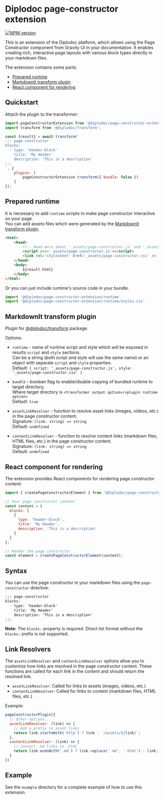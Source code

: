 # Diplodoc page-constructor extension

[![NPM version](https://img.shields.io/npm/v/@diplodoc/page-constructor-extension.svg?style=flat)](https://www.npmjs.org/package/@diplodoc/page-constructor-extension)

This is an extension of the Diplodoc platform, which allows using the Page Constructor component from Gravity UI in your documentation. It enables creating rich, interactive page layouts with various block types directly in your markdown files.

The extension contains some parts:
- [Prepared runtime](#prepared-runtime)
- [MarkdownIt transform plugin](#markdownit-transform-plugin)
- [React component for rendering](#react-component-for-rendering)

## Quickstart

Attach the plugin to the transformer:

```js
import pageConstructorExtension from '@diplodoc/page-constructor-extension';
import transform from '@diplodoc/transform';

const {result} = await transform(`
::: page-constructor
blocks:
  - type: 'header-block'
    title: 'My Header'
    description: 'This is a description'
:::
`, {
    plugins: [
        pageConstructorExtension.transform({ bundle: false })
    ]
});
```

## Prepared runtime

It is necessary to add `runtime` scripts to make page constructor interactive on your page.<br/>
You can add assets files which were generated by the [MarkdownIt transform plugin](#markdownit-transform-plugin).
```html
<html>
    <head>
        <!-- Read more about '_assets/page-constructor.js' and '_assets/page-constructor.css' in 'Transform plugin' section -->
        <script src='_assets/page-constructor.js'></script>
        <link rel='stylesheet' href='_assets/page-constructor.css' />
    </head>
    <body>
        ${result.html}
    </body>
</html>
```

Or you can just include runtime's source code in your bundle.
```js
import '@diplodoc/page-constructor-extension/runtime'
import '@diplodoc/page-constructor-extension/runtime/styles.css'
```

## MarkdownIt transform plugin

Plugin for [@diplodoc/transform](https://github.com/diplodoc-platform/transform) package.

Options:
- `runtime` - name of runtime script and style which will be exposed in results `script` and `style` sections.<br>
  Can be a string (both script and style will use the same name) or an object with separate `script` and `style` properties.<br>
  Default: `{ script: '_assets/page-constructor.js', style: '_assets/page-constructor.css' }`<br>

- `bundle` - boolean flag to enable/disable copying of bundled runtime to target directory.<br>
  Where target directory is `<transformer output option>/<plugin runtime option>`<br>
  Default: `true`<br>

- `assetLinkResolver` - function to resolve asset links (images, videos, etc.) in the page constructor content.<br>
  Signature: `(link: string) => string`<br>
  Default: `undefined`<br>

- `contentLinkResolver` - function to resolve content links (markdown files, HTML files, etc.) in the page constructor content.<br>
  Signature: `(link: string) => string`<br>
  Default: `undefined`<br>

## React component for rendering

The extension provides React components for rendering page constructor content:

```jsx
import { createPageConstructorElement } from '@diplodoc/page-constructor-extension/runtime';

// Your page constructor content
const content = {
  blocks: [
    {
      type: 'header-block',
      title: 'My Header',
      description: 'This is a description'
    }
  ]
};

// Render the page constructor
const element = createPageConstructorElement(content);
```

## Syntax

You can use the page constructor in your markdown files using the `page-constructor` directive:

```markdown
::: page-constructor
blocks:
  - type: 'header-block'
    title: 'My Header'
    description: 'This is a description'
:::
```

**Note:** The `blocks:` property is required. Direct list format without the `blocks:` prefix is not supported.

## Link Resolvers

The `assetLinkResolver` and `contentLinkResolver` options allow you to customize how links are resolved in the page constructor content. These functions are called for each link in the content and should return the resolved link.

- `assetLinkResolver`: Called for links to assets (images, videos, etc.)
- `contentLinkResolver`: Called for links to content (markdown files, HTML files, etc.)

Example:

```js
pageConstructorPlugin({
  // Other options...
  assetLinkResolver: (link) => {
    // Add a prefix to asset links
    return link.startsWith('http') ? link : `/assets/${link}`;
  },
  contentLinkResolver: (link) => {
    // Convert .md links to .html
    return link.endsWith('.md') ? link.replace('.md', '.html') : link;
  }
})
```

## Example

See the `example` directory for a complete example of how to use this extension.
